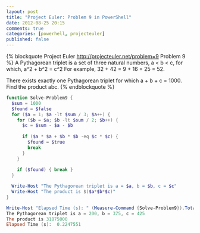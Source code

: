 ```yaml
---
layout: post
title: "Project Euler: Problem 9 in PowerShell"
date: 2012-08-25 20:15
comments: true
categories: [powerhell, projecteuler]
published: false
---
```

{% blockquote Project Euler http://projecteuler.net/problem=9 Problem 9 %}
A Pythagorean triplet is a set of three natural numbers, a < b < c, for which,
   a^2 + b^2 = c^2
For example, 32 + 42 = 9 + 16 = 25 = 52.

There exists exactly one Pythagorean triplet for which a + b + c = 1000.
Find the product abc.
{% endblockquote %}

``` ps1
function Solve-Problem9 {
  $sum = 1000
  $found = $false
  for ($a = 1; $a -lt $sum / 3; $a++) {
    for ($b = $a; $b -lt $sum / 2; $b++) {
      $c = $sum - $a - $b
 
      if ($a * $a + $b * $b -eq $c * $c) {
        $found = $true
        break
      }
    }
 
    if ($found) { break }
  }

  Write-Host "The Pythagorean triplet is a = $a, b = $b, c = $c"
  Write-Host "The product is $($a*$b*$c)" 
}

Write-Host "Elapsed Time (s): " (Measure-Command {Solve-Problem9}).TotalSeconds
The Pythagorean triplet is a = 200, b = 375, c = 425
The product is 31875000
Elapsed Time (s):  0.2247551
```
